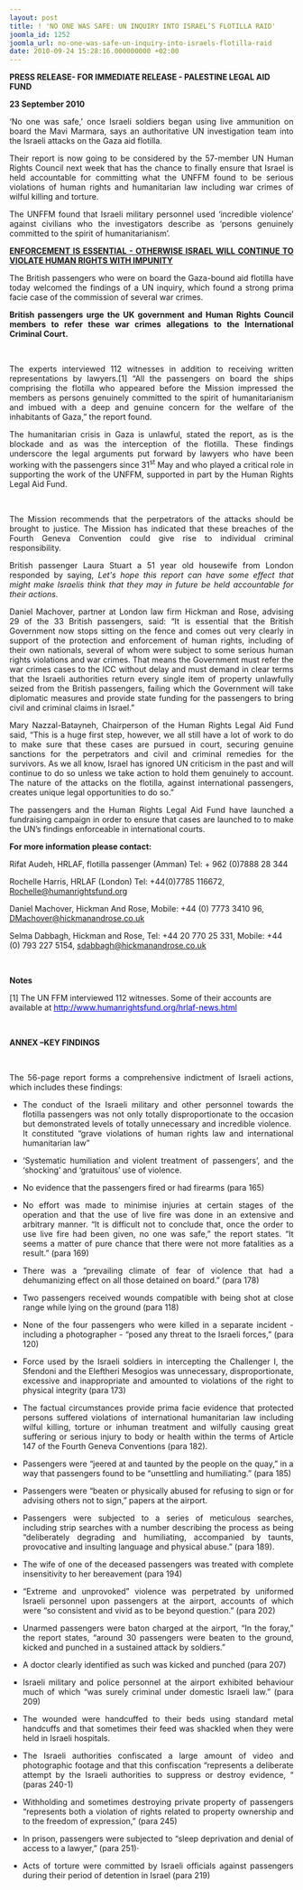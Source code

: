 ```yaml
---
layout: post
title: ! 'NO ONE WAS SAFE: UN INQUIRY INTO ISRAEL’S FLOTILLA RAID'
joomla_id: 1252
joomla_url: no-one-was-safe-un-inquiry-into-israels-flotilla-raid
date: 2010-09-24 15:28:16.000000000 +02:00
---
```

<p style="margin-bottom: 0cm;"><span><strong>PRESS RELEASE- FOR IMMEDIATE RELEASE - PALESTINE LEGAL AID FUND <br /></strong></span></p>
<p style="margin-bottom: 0cm;"><span><strong>23 September 2010 </strong></span></p>
<p style="margin-bottom: 0cm; text-align: justify;">‘<span>No one was safe,’ once Israeli soldiers began using live ammunition on board the Mavi Marmara, says an authoritative UN investigation team into the Israeli attacks on the Gaza aid flotilla.</span></p>
<p style="margin-bottom: 0cm; text-align: justify;"><span>Their report is now going to be considered by the 57-member UN Human Rights Council next week that has the chance to finally ensure that Israel is held accountable for committing what the UNFFM found to be serious violations of human rights and humanitarian law including war crimes of wilful killing and torture.</span></p>
<p style="margin-bottom: 0cm; text-align: justify;"><span>The UNFFM found that Israeli military personnel used ‘incredible violence’ against civilians who the investigators describe as ‘persons genuinely committed to the spirit of humanitarianism’. </span></p>
<p style="margin-bottom: 0cm; text-align: justify;"><span><span style="text-decoration: underline;"><strong>ENFORCEMENT IS ESSENTIAL - OTHERWISE ISRAEL WILL CONTINUE TO VIOLATE HUMAN RIGHTS WITH IMPUNITY</strong></span></span></p>
<p style="margin-bottom: 0cm; text-align: justify;"><span>The British passengers who were on board the Gaza-bound aid flotilla have today welcomed the findings of a UN inquiry, which found a strong prima facie case of the commission of several war crimes.</span></p>
<p style="margin-bottom: 0cm; text-align: justify;"><span><strong>British passengers urge the UK government and Human Rights Council members to refer these war crimes allegations to the International Criminal Court. </strong></span></p>
<p style="margin-bottom: 0cm; text-align: justify;" /><span /><strong />

<br /></strong></span></p>
<p style="margin-bottom: 0cm; text-align: justify;"><span>The experts interviewed 112 witnesses in addition to receiving written representations by lawyers.[1] “All the passengers on board the ships comprising the flotilla who appeared before the Mission impressed the members as persons genuinely committed to the spirit of humanitarianism and imbued with a deep and genuine concern for the welfare of the inhabitants of Gaza,” the report found.</span></p>
<p style="margin-bottom: 0cm; text-align: justify;"><span>The humanitarian crisis in Gaza is unlawful, stated the report, as is the blockade and as was the interception of the flotilla. These findings underscore the legal arguments put forward by lawyers who have been working with the passengers since 31</span><sup><span>st</span></sup><span> May and who played a critical role in supporting the work of the UNFFM, supported in part by the Human Rights Legal Aid Fund. </span></p>
<p style="margin-bottom: 0cm; text-align: justify;"> </p>
<p style="margin-bottom: 0cm; text-align: justify;"><span>The Mission recommends that the perpetrators of the attacks should be brought to justice. The Mission has indicated that these breaches of the Fourth Geneva Convention could give rise to individual criminal responsibility.</span></p>
<p style="margin-bottom: 0cm; text-align: justify;"><span>British passenger Laura Stuart a 51 year old housewife from London responded by saying, </span><span><em>Let's hope this report can have some effect that might make Israelis think that they may in future be held accountable for their actions.</em></span></p>
<p style="margin-bottom: 0cm; text-align: justify;"><span>Daniel Machover, partner at London law firm Hickman and Rose, advising 29 of the 33 British passengers, said:  “It is essential that the British Government now stops sitting on the fence and comes out very clearly in support of the protection and enforcement of human rights, including of their own nationals, several of whom were subject to some serious human rights violations and war crimes. That means the Government must refer the war crimes cases to the ICC without delay and must demand in clear terms that the Israeli authorities return every single item of property unlawfully seized from the British passengers, failing which the Government will take diplomatic measures and provide state funding for the passengers to bring civil and criminal claims in Israel.”</span></p>
<p style="margin-bottom: 0cm; text-align: justify;"><span>Mary Nazzal-Batayneh, Chairperson of the Human Rights Legal Aid Fund said, “This is a huge first step, however, we all still have a lot of work to do to make sure that these cases are pursued in court, securing genuine sanctions for the perpetrators and civil and criminal remedies for the survivors.  As we all know, Israel has ignored UN criticism in the past and will continue to do so unless we take action to hold them genuinely to account.  The nature of the attacks on the flotilla, against international passengers, creates unique legal opportunities to do so.”</span></p>
<p style="margin-bottom: 0cm; text-align: justify;"><span>The passengers and the Human Rights Legal Aid Fund have launched a fundraising campaign in order to ensure that cases are launched to to make the UN’s findings enforceable in international courts.</span></p>
<p style="margin-bottom: 0cm;"><span><strong>For more information please contact:</strong></span></p>
<p style="margin-bottom: 0cm;"><span>Rifat Audeh, HRLAF, flotilla passenger (Amman) Tel: + 962 (0)7888 28 344</span></p>
<p style="margin-bottom: 0cm;"><span>Rochelle Harris, HRLAF (London) Tel: +44(0)7785 116672, </span><span style="color: #0000ff;"><span style="text-decoration: underline;"><a href="mailto:Rochelle@humanrightsfund.org" target="_blank"><span>Rochelle@humanrightsfund.org</span></a></span></span></p>
<p style="margin-bottom: 0cm;"><span>Daniel Machover, Hickman And Rose, Mobile: +44 (0) 7773 3410 96, </span><span><a href="mailto:DMachover@hickmanandrose.co.uk" target="_blank">DMachover@hickmanandrose.co.uk</a></span></p>
<p style="margin-bottom: 0cm;"><span>Selma Dabbagh, Hickman and Rose, Tel: +44 20 770 25 331, Mobile: +44 (0) 793 227 5154, </span><span style="color: #0000ff;"><span style="text-decoration: underline;"><a href="mailto:sdabbagh@hickmanandrose.co.uk" target="_blank"><span>sdabbagh@hickmanandrose.co.uk</span></a></span></span></p>
<p style="margin-bottom: 0cm;"> </p>
<p style="margin-bottom: 0cm;"><span><strong>Notes</strong></span></p>
<p style="margin-bottom: 0cm;"><span>[1] The UN FFM interviewed 112 witnesses.  Some of their accounts are available at </span><a href="http://www.humanrightsfund.org/hrlaf-news.html" target="_blank"><span style="color: #0000ff;"><span style="text-decoration: underline;"><span>http://www.humanrightsfund.org/hrlaf-new</span></span></span><span style="color: #0000ff;"><span style="text-decoration: underline;"><span>s.html</span></span></span></a></p>
<p style="margin-bottom: 0cm;"> </p>
<p style="margin-bottom: 0cm;"><span><strong>ANNEX –KEY FINDINGS</strong></span></p>
<p style="margin-bottom: 0cm; text-align: justify;"> </p>
<p style="margin-bottom: 0cm; text-align: justify;"><span>The 56-page report forms a comprehensive indictment of Israeli actions, which includes these findings:</span></p>
<ul>
<li>
<p style="margin-bottom: 0cm; text-align: justify;"><span>The 	conduct of the Israeli military and other personnel towards the 	flotilla passengers was not only totally disproportionate to the 	occasion but demonstrated levels of totally unnecessary and 	incredible violence.  It constituted “grave violations of 	human rights law and international humanitarian law”</span></p>
</li>
<li>
<p style="margin-bottom: 0cm; text-align: justify;">‘<span>Systematic 	humiliation and violent treatment of passengers’, and the 	‘shocking’ and ‘gratuitous’ use of violence.</span></p>
</li>
<li>
<p style="margin-bottom: 0cm; text-align: justify;"><span>No 	evidence that the passengers fired or had firearms (para 165)</span></p>
</li>
<li>
<p style="margin-bottom: 0cm; text-align: justify;"><span>No 	effort was made to minimise injuries at certain stages of the 	operation and that the use of live fire was done in an extensive and 	arbitrary manner. “It is difficult not to conclude that, once the 	order to use live fire had been given, no one was safe,” the 	report states. “It seems a matter of pure chance that there were 	not more fatalities as a result.” (para 169)</span></p>
</li>
<li>
<p style="margin-bottom: 0cm; text-align: justify;"><span>There 	was a “prevailing climate of fear of violence that had a 	dehumanizing effect on all those detained on board.” (para 178)</span></p>
</li>
<li>
<p style="margin-bottom: 0cm; text-align: justify;"><span>Two 	passengers received wounds compatible with being shot at close range 	while lying on the ground (para 118)</span></p>
</li>
<li>
<p style="margin-bottom: 0cm; text-align: justify;"><span>None 	of the four passengers who were killed in a separate incident - 	including a photographer - “posed any threat to the Israeli 	forces,” (para 120)</span></p>
</li>
<li>
<p style="margin-bottom: 0cm; text-align: justify;"><span>Force 	used by the Israeli soldiers in intercepting the Challenger I, the 	Sfendoni and the Eleftheri Mesogios was unnecessary, 	disproportionate, excessive and inappropriate and amounted to 	violations of the right to physical integrity (para 173) </span></p>
</li>
<li>
<p style="margin-bottom: 0cm; text-align: justify;"><span>The 	factual circumstances provide prima facie evidence that protected 	persons suffered violations of international humanitarian law 	including wilful killing, torture or inhuman treatment and wilfully 	causing great suffering or serious injury to body or health within 	the terms of Article 147 of the Fourth Geneva Conventions (para 	182). </span></p>
</li>
</ul>
<ul>
<li>
<p style="margin-bottom: 0cm; text-align: justify;"><span>Passengers 	were “jeered at and taunted by the people on the quay,” in a way 	that passengers found to be “unsettling and humiliating.” (para 	185)</span></p>
</li>
<li>
<p style="margin-bottom: 0cm; text-align: justify;"><span>Passengers 	were “beaten or physically abused for refusing to sign or for 	advising others not to sign,” papers at the airport.</span></p>
</li>
<li>
<p style="margin-bottom: 0cm; text-align: justify;"><span>Passengers 	were subjected to a series of meticulous searches, including strip 	searches with a number describing the process as being “deliberately 	degrading and humiliating, accompanied by taunts, provocative and 	insulting language and physical abuse.” (para 189). </span></p>
</li>
<li>
<p style="margin-bottom: 0cm; text-align: justify;"><span>The 	wife of one of the deceased passengers was treated with complete 	insensitivity to her bereavement (para 194) </span></p>
</li>
<li>
<p style="margin-bottom: 0cm; text-align: justify;">“<span>Extreme 	and unprovoked” violence was perpetrated by uniformed Israeli 	personnel upon passengers at the airport, accounts of which were “so 	consistent and vivid as to be beyond question.” (para 202)</span></p>
</li>
<li>
<p style="margin-bottom: 0cm; text-align: justify;"><span>Unarmed 	passengers were baton charged at the airport, “In the foray,” 	the report states, “around 30 passengers were beaten to the 	ground, kicked and punched in a sustained attack by soldiers.”</span></p>
</li>
<li>
<p style="margin-bottom: 0cm; text-align: justify;"><span>A 	doctor clearly identified as such was kicked and punched (para 207)</span></p>
</li>
<li>
<p style="margin-bottom: 0cm; text-align: justify;"><span>Israeli 	military and police personnel at the airport exhibited behaviour 	much of which “was surely criminal under domestic Israeli law.” 	(para 209)</span></p>
</li>
<li>
<p style="margin-bottom: 0cm; text-align: justify;"><span>The 	wounded were handcuffed to their beds using standard metal handcuffs 	and that sometimes their feed was shackled when they were held in 	Israeli hospitals. </span></p>
</li>
<li>
<p style="margin-bottom: 0cm; text-align: justify;"><span>The 	Israeli authorities confiscated a large amount of video and 	photographic footage and that this confiscation “represents a 	deliberate attempt by the Israeli authorities to suppress or destroy 	evidence, “ (paras 240-1)</span></p>
</li>
<li>
<p style="margin-bottom: 0cm; text-align: justify;"><span>Withholding 	and sometimes destroying private property of passengers “represents 	both a violation of rights related to property ownership and to the 	freedom of expression,” (para 245)</span></p>
</li>
<li>
<p style="margin-bottom: 0cm; text-align: justify;"><span>In 	prison, passengers were subjected to “sleep deprivation and denial 	of access to a lawyer,” (para 251)· </span></p>
</li>
<li>
<p style="margin-bottom: 0cm; text-align: justify;"><span>Acts 	of torture were committed by Israeli officials against passengers 	during their period of detention in Israel (para 219)</span></p>
</li>
</ul>
<p style="margin-bottom: 0cm;"> </p>
